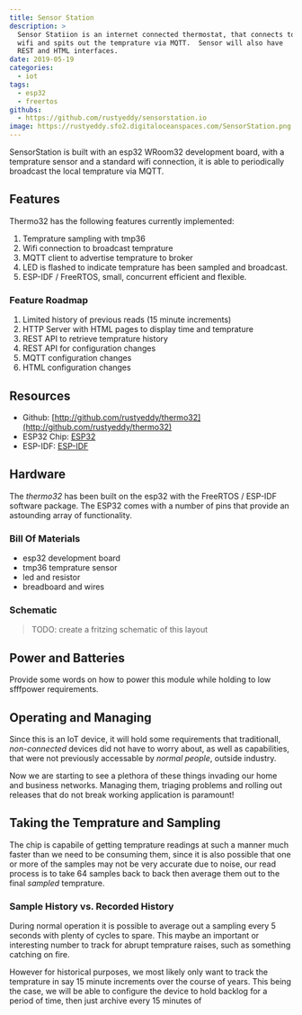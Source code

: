 ```yaml
---
title: Sensor Station
description: >
  Sensor Statiion is an internet connected thermostat, that connects to local
  wifi and spits out the temprature via MQTT.  Sensor will also have
  REST and HTML interfaces.
date: 2019-05-19
categories:
  - iot
tags:
  - esp32
  - freertos
githubs: 
  - https://github.com/rustyeddy/sensorstation.io
image: https://rustyeddy.sfo2.digitaloceanspaces.com/SensorStation.png
---
```


SensorStation is built with an esp32 WRoom32 development board, with a
temprature sensor and a standard wifi connection, it is able to
periodically broadcast the local temprature via MQTT.

## Features 

Thermo32 has the following features currently implemented:

1. Temprature sampling with tmp36
2. Wifi connection to broadcast temprature
3. MQTT client to advertise temprature to broker 
4. LED is flashed to indicate temprature has been sampled and
   broadcast. 
5. ESP-IDF / FreeRTOS, small, concurrent efficient and flexible.

### Feature Roadmap

1. Limited history of previous reads (15 minute increments)
1. HTTP Server with HTML pages to display time and temprature
2. REST API to retrieve temprature history
1. REST API for configuration changes
2. MQTT configuration changes
4. HTML configuration changes

## Resources

- Github: [http://github.com/rustyeddy/thermo32](http://github.com/rustyeddy/thermo32)
- ESP32 Chip: [ESP32](http://esp32.org)
- ESP-IDF: [ESP-IDF](https://docs.espressif.com/projects/esp-idf/en/latest/index.html)

## Hardware 

The _thermo32_ has been built on the esp32 with the FreeRTOS / ESP-IDF
software package. The ESP32 comes with a number of pins that provide
an astounding array of functionality.

### Bill Of Materials

- esp32 development board
- tmp36 temprature sensor
- led and resistor
- breadboard and wires

### Schematic

> TODO: create a fritzing schematic of this layout

## Power and Batteries

Provide some words on how to power this module while holding to low
sfffpower requirements.

## Operating and Managing

Since this is an IoT device, it will hold some requirements that
traditionall, _non-connected_ devices did not have to worry about, as
well as capabilities, that were not previously accessable by _normal
people_, outside industry.

Now we are starting to see a plethora of these things invading our
home and business networks. Managing them, triaging problems and
rolling out releases that do not break working application is
paramount! 

## Taking the Temprature and Sampling

The chip is capabile of getting temprature readings at such a manner
much faster than we need to be consuming them, since it is also
possible that one or more of the samples may not be very accurate due
to noise, our read process is to take 64 samples back to back then
average them out to the final _sampled_ temprature.

### Sample History vs. Recorded History

During normal operation it is possible to average out a sampling every
5 seconds with plenty of cycles to spare. This maybe an important or
interesting number to track for abrupt temprature raises, such as
something catching on fire.

However for historical purposes, we most likely only want to track the
temprature in say 15 minute increments over the course of years. This
being the case, we will be able to configure the device to hold
backlog for a period of time, then just archive every 15 minutes of


